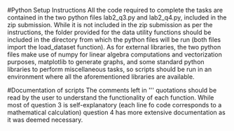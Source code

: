 #Python Setup Instructions
All the code required to complete the tasks are contained in the two python files lab2_q3.py and lab2_q4.py, included in the zip submission. While it is not included in the zip submission as per the instructions, the folder provided for the data utility functions should be included in the directory from which the python files will be run (both files import the load_dataset function). As for external libraries, the two python files make use of numpy for linear algebra computations and vectorization purposes, matplotlib to generate graphs, and some standard python libraries to perform miscellaneous tasks, so scripts should be run in an environment where all the aforementioned libraries are available.

#Documentation of scripts
The comments left in ''' quotations should be read by the user to understand the functionality of each function. While most of question 3 is self-explanatory (each line fo code corresponds to a mathematical calculation) question 4 has more extensive documentation as it was deemed necessary.